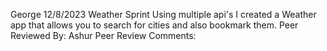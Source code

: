 George
12/8/2023
Weather Sprint
Using multiple api's I created a Weather app that allows you to search for cities and also bookmark them.
Peer Reviewed By: Ashur
Peer Review Comments: 
